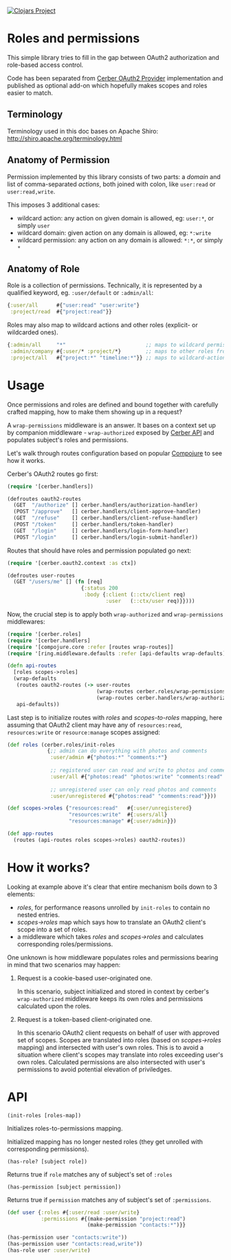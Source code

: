 [![Clojars Project](https://img.shields.io/clojars/v/cerber/cerber-roles.svg)](https://clojars.org/cerber/cerber-roles)

# Roles and permissions

This simple library tries to fill in the gap between OAuth2 authorization and role-based access control.

Code has been separated from [Cerber OAuth2 Provider](https://github.com/mbuczko/cerber-oauth2-provider) implementation and published as optional add-on which hopefully makes scopes and roles easier to match.

## Terminology

Terminology used in this doc bases on Apache Shiro: http://shiro.apache.org/terminology.html

## Anatomy of Permission

Permission implemented by this library consists of two parts: a _domain_ and list of comma-separated _actions_, both joined with colon, like `user:read` or `user:read,write`.

This imposes 3 additional cases:

 - wildcard action: any action on given domain is allowed, eg: `user:*`, or simply `user`
 - wildcard domain: given action on any domain is allowed, eg: `*:write`
 - wildcard permission: any action on any domain is allowed: `*:*`, or simply `*`

## Anatomy of Role

Role is a collection of permissions. Technically, it is represented by a qualified keyword, eg. `:user/default` or `:admin/all`:

``` clojure
{:user/all      #{"user:read" "user:write"}
 :project/read  #{"project:read"}}
```

Roles may also map to wildcard actions and other roles (explicit- or wildcarded ones).

``` clojure
{:admin/all     "*"                          ;; maps to wildcard permission
 :admin/company #{:user/* :project/*}        ;; maps to other roles from user and project domains
 :project/all   #{"project:*" "timeline:*"}} ;; maps to wildcard-action permissions

```

# Usage

Once permissions and roles are defined and bound together with carefully crafted mapping, how to make them showing up in a request? 

A `wrap-permissions` middleware is an answer. It bases on a context set up by companion middleware - `wrap-authorized` exposed by [Cerber API](https://github.com/mbuczko/cerber-oauth2-provider) and populates subject's roles and permissions.

Let's walk through routes configuration based on popular [Compojure](https://github.com/weavejester/compojure) to see how it works.

Cerber's OAuth2 routes go first:

```clojure
(require '[cerber.handlers])

(defroutes oauth2-routes
  (GET  "/authorize" [] cerber.handlers/authorization-handler)
  (POST "/approve"   [] cerber.handlers/client-approve-handler)
  (GET  "/refuse"    [] cerber.handlers/client-refuse-handler)
  (POST "/token"     [] cerber.handlers/token-handler)
  (GET  "/login"     [] cerber.handlers/login-form-handler)
  (POST "/login"     [] cerber.handlers/login-submit-handler))
```

Routes that should have roles and permission populated go next:

```clojure
(require '[cerber.oauth2.context :as ctx])

(defroutes user-routes
  (GET "/users/me" [] (fn [req]
                        {:status 200
                         :body {:client (::ctx/client req)
                                :user   (::ctx/user req)}})))
```

Now, the crucial step is to apply both `wrap-authorized` and `wrap-permissions` middlewares:

```clojure
(require '[cerber.roles]
(require '[cerber.handlers]
(require '[compojure.core :refer [routes wrap-routes]]
(require '[ring.middleware.defaults :refer [api-defaults wrap-defaults]])

(defn api-routes
  [roles scopes->roles]
  (wrap-defaults
   (routes oauth2-routes (-> user-routes
                             (wrap-routes cerber.roles/wrap-permissions roles scopes->roles)
                             (wrap-routes cerber.handlers/wrap-authorized)))
   api-defaults))
   ```

Last step is to initialize routes with _roles_ and _scopes-to-roles_ mapping, here assuming that OAuth2 client may have any of `resources:read`, `resources:write` or `resource:manage` scopes assigned:

```clojure
(def roles (cerber.roles/init-roles
             {;; admin can do everything with photos and comments
              :user/admin #{"photos:*" "comments:*"}
              
              ;; registered user can read and write to photos and comments
              :user/all #{"photos:read" "photos:write" "comments:read" "comments:write"}
              
              ;; unregistered user can only read photos and comments
              :user/unregistered #{"photos:read" "comments:read"}}))

(def scopes->roles {"resources:read"   #{:user/unregistered}
                    "resources:write"  #{:users/all}
                    "resources:manage" #{:user/admin}})

(def app-routes
  (routes (api-routes roles scopes->roles) oauth2-routes))
```
# How it works?

Looking at example above it's clear that entire mechanism boils down to 3 elements:

* _roles_, for performance reasons unrolled by `init-roles` to contain no nested entries.
* _scopes->roles_ map which says how to translate an OAuth2 client's scope into a set of roles.
* a middleware which takes _roles_ and _scopes->roles_ and calculates corresponding roles/permissions.

One unknown is how middleware populates roles and permissions bearing in mind that two scenarios may happen:

1. Request is a cookie-based user-originated one.
   
   In this scenario, subject initialized and stored in context by cerber's `wrap-authorized` middleware keeps its own roles and permissions calculated upon the roles.

2. Request is a token-based client-originated one.
   
   In this scenario OAuth2 client requests on behalf of user with approved set of scopes. Scopes are translated into roles (based on _scopes->roles_ mapping) and intersected with user's own roles.
   This is to avoid a situation where client's scopes may translate into roles exceeding user's own roles. Calculated permissions are also intersected with user's permissions to avoid potential elevation of priviledges.

# API

`(init-roles [roles-map])`

Initializes roles-to-permissions mapping.

Initialized mapping has no longer nested roles (they get unrolled with corresponding permissions).

`(has-role? [subject role])`

Returns true if `role` matches any of subject's set of `:roles` 

`(has-permission [subject permission])`

Returns true if `permission` matches any of subject's set of `:permissions`.

``` clojure
(def user {:roles #{:user/read :user/write}
           :permissions #{(make-permission "project:read")
                          (make-permission "contacts:*")}}

(has-permission user "contacts:write"))
(has-permission user "contacts:read,write"))
(has-role user :user/write)
```


